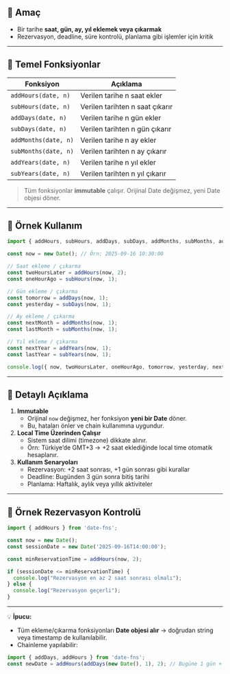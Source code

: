 
## 🔹 Amaç

- Bir tarihe **saat, gün, ay, yıl eklemek veya çıkarmak**
- Rezervasyon, deadline, süre kontrolü, planlama gibi işlemler için kritik

---

## 🔹 Temel Fonksiyonlar

|Fonksiyon|Açıklama|
|---|---|
|`addHours(date, n)`|Verilen tarihe n saat ekler|
|`subHours(date, n)`|Verilen tarihten n saat çıkarır|
|`addDays(date, n)`|Verilen tarihe n gün ekler|
|`subDays(date, n)`|Verilen tarihten n gün çıkarır|
|`addMonths(date, n)`|Verilen tarihe n ay ekler|
|`subMonths(date, n)`|Verilen tarihten n ay çıkarır|
|`addYears(date, n)`|Verilen tarihe n yıl ekler|
|`subYears(date, n)`|Verilen tarihten n yıl çıkarır|

> Tüm fonksiyonlar **immutable** çalışır. Orijinal Date değişmez, yeni Date objesi döner.

---

## 🔹 Örnek Kullanım

```ts
import { addHours, subHours, addDays, subDays, addMonths, subMonths, addYears, subYears } from 'date-fns';

const now = new Date(); // Örn: 2025-09-16 10:30:00

// Saat ekleme / çıkarma
const twoHoursLater = addHours(now, 2);
const oneHourAgo = subHours(now, 1);

// Gün ekleme / çıkarma
const tomorrow = addDays(now, 1);
const yesterday = subDays(now, 1);

// Ay ekleme / çıkarma
const nextMonth = addMonths(now, 1);
const lastMonth = subMonths(now, 1);

// Yıl ekleme / çıkarma
const nextYear = addYears(now, 1);
const lastYear = subYears(now, 1);

console.log({ now, twoHoursLater, oneHourAgo, tomorrow, yesterday, nextMonth, lastMonth, nextYear, lastYear });
```

---

## 🔹 Detaylı Açıklama

1. **Immutable**
    - Orijinal `now` değişmez, her fonksiyon **yeni bir Date** döner.
    - Bu, hataları önler ve chain kullanımına uygundur.
2. **Local Time Üzerinden Çalışır**
    - Sistem saat dilimi (timezone) dikkate alınır.
    - Örn: Türkiye’de GMT+3 → +2 saat eklediğinde local time otomatik hesaplanır.
3. **Kullanım Senaryoları**
    - Rezervasyon: +2 saat sonrası, +1 gün sonrası gibi kurallar
    - Deadline: Bugünden 3 gün sonra bitiş tarihi
    - Planlama: Haftalık, aylık veya yıllık aktiviteler

---

## 🔹 Örnek Rezervasyon Kontrolü

```ts
import { addHours } from 'date-fns';

const now = new Date();
const sessionDate = new Date('2025-09-16T14:00:00');

const minReservationTime = addHours(now, 2);

if (sessionDate <= minReservationTime) {
  console.log("Rezervasyon en az 2 saat sonrası olmalı");
} else {
  console.log("Rezervasyon geçerli");
}
```

---

💡 **İpucu:**

- Tüm ekleme/çıkarma fonksiyonları **Date objesi alır** → doğrudan string veya timestamp de kullanılabilir.
- Chainleme yapılabilir:

```ts
import { addDays, addHours } from 'date-fns';
const newDate = addHours(addDays(new Date(), 1), 2); // Bugüne 1 gün + 2 saat
```
